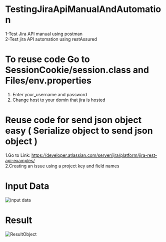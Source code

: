 # TestingJiraApiManualAndAutomation
1-Test Jira API manual using postman <br>
2-Test jira API automation using restAssured <br>

# To reuse code Go to SessionCookie/session.class and Files/env.properties <br>
1. Enter your_username and password <br>
2. Change host to your domin that jira is hosted <br>

# Reuse code for send json object easy  ( Serialize object to send json object ) <br>
1.Go to Link: https://developer.atlassian.com/server/jira/platform/jira-rest-api-examples/ <br>
2.Creating an issue using a project key and field names <br>
# Input Data 
![input data](https://user-images.githubusercontent.com/42195782/119304470-9311c200-bc67-11eb-8c5e-5b6dedcee8e8.JPG)

# Result 
![ResultObject](https://user-images.githubusercontent.com/42195782/119304622-ce13f580-bc67-11eb-97da-b3b5a2c4aad9.JPG)
